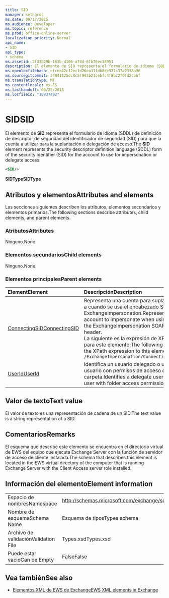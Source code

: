 ```yaml
---
title: SID
manager: sethgros
ms.date: 09/17/2015
ms.audience: Developer
ms.topic: reference
ms.prod: office-online-server
localization_priority: Normal
api_name:
- SID
api_type:
- schema
ms.assetid: 2f33b29b-163b-4106-a74d-6fb76ec38951
description: El elemento de SID representa el formulario de idioma (SDDL) de definición de descriptor de seguridad del identificador de seguridad (SID) para que la cuenta a utilizar para la suplantación o delegación de acceso.
ms.openlocfilehash: efcea42c12ec1d26ea31fdb8de337c37a2338a96
ms.sourcegitcommit: 34041125dc8c5f993b21cebfc4f8b72f0fd2cb6f
ms.translationtype: MT
ms.contentlocale: es-ES
ms.lasthandoff: 06/25/2018
ms.locfileid: "19837492"
---
```

# <a name="sid"></a><span data-ttu-id="37b92-103">SID</span><span class="sxs-lookup"><span data-stu-id="37b92-103">SID</span></span>

<span data-ttu-id="37b92-104">El elemento de **SID** representa el formulario de idioma (SDDL) de definición de descriptor de seguridad del identificador de seguridad (SID) para que la cuenta a utilizar para la suplantación o delegación de acceso.</span><span class="sxs-lookup"><span data-stu-id="37b92-104">The **SID** element represents the security descriptor definition language (SDDL) form of the security identifier (SID) for the account to use for impersonation or delegate access.</span></span> 
  
```xml
<SID/>
```

 <span data-ttu-id="37b92-105">**SIDType**</span><span class="sxs-lookup"><span data-stu-id="37b92-105">**SIDType**</span></span>
## <a name="attributes-and-elements"></a><span data-ttu-id="37b92-106">Atributos y elementos</span><span class="sxs-lookup"><span data-stu-id="37b92-106">Attributes and elements</span></span>

<span data-ttu-id="37b92-107">Las secciones siguientes describen los atributos, elementos secundarios y elementos primarios.</span><span class="sxs-lookup"><span data-stu-id="37b92-107">The following sections describe attributes, child elements, and parent elements.</span></span>
  
### <a name="attributes"></a><span data-ttu-id="37b92-108">Atributos</span><span class="sxs-lookup"><span data-stu-id="37b92-108">Attributes</span></span>

<span data-ttu-id="37b92-109">Ninguno.</span><span class="sxs-lookup"><span data-stu-id="37b92-109">None.</span></span>
  
### <a name="child-elements"></a><span data-ttu-id="37b92-110">Elementos secundarios</span><span class="sxs-lookup"><span data-stu-id="37b92-110">Child elements</span></span>

<span data-ttu-id="37b92-111">Ninguno.</span><span class="sxs-lookup"><span data-stu-id="37b92-111">None.</span></span>
  
### <a name="parent-elements"></a><span data-ttu-id="37b92-112">Elementos principales</span><span class="sxs-lookup"><span data-stu-id="37b92-112">Parent elements</span></span>

|<span data-ttu-id="37b92-113">**Element**</span><span class="sxs-lookup"><span data-stu-id="37b92-113">**Element**</span></span>|<span data-ttu-id="37b92-114">**Descripción**</span><span class="sxs-lookup"><span data-stu-id="37b92-114">**Description**</span></span>|
|:-----|:-----|
|[<span data-ttu-id="37b92-115">ConnectingSID</span><span class="sxs-lookup"><span data-stu-id="37b92-115">ConnectingSID</span></span>](connectingsid.md) <br/> |<span data-ttu-id="37b92-116">Representa una cuenta para suplantar a cuando se usa el encabezado SOAP ExchangeImpersonation.</span><span class="sxs-lookup"><span data-stu-id="37b92-116">Represents an account to impersonate when using the ExchangeImpersonation SOAP header.</span></span>  <br/> <span data-ttu-id="37b92-117">La siguiente es la expresión de XPath para este elemento:</span><span class="sxs-lookup"><span data-stu-id="37b92-117">The following is the XPath expression to this element:</span></span>  <br/>  `/ExchangeImpersonation/ConnectingSID` <br/> |
|[<span data-ttu-id="37b92-118">UserId</span><span class="sxs-lookup"><span data-stu-id="37b92-118">UserId</span></span>](userid.md) <br/> |<span data-ttu-id="37b92-119">Identifica un usuario delegado o un usuario con permisos de acceso de la carpeta.</span><span class="sxs-lookup"><span data-stu-id="37b92-119">Identifies a delegate user or a user with folder access permissions.</span></span>  <br/> |
   
## <a name="text-value"></a><span data-ttu-id="37b92-120">Valor de texto</span><span class="sxs-lookup"><span data-stu-id="37b92-120">Text value</span></span>

<span data-ttu-id="37b92-121">El valor de texto es una representación de cadena de un SID.</span><span class="sxs-lookup"><span data-stu-id="37b92-121">The text value is a string representation of a SID.</span></span>
  
## <a name="remarks"></a><span data-ttu-id="37b92-122">Comentarios</span><span class="sxs-lookup"><span data-stu-id="37b92-122">Remarks</span></span>

<span data-ttu-id="37b92-123">El esquema que describe este elemento se encuentra en el directorio virtual de EWS del equipo que ejecuta Exchange Server con la función de servidor de acceso de cliente instalada.</span><span class="sxs-lookup"><span data-stu-id="37b92-123">The schema that describes this element is located in the EWS virtual directory of the computer that is running Exchange Server with the Client Access server role installed.</span></span>
  
## <a name="element-information"></a><span data-ttu-id="37b92-124">Información del elemento</span><span class="sxs-lookup"><span data-stu-id="37b92-124">Element information</span></span>

|||
|:-----|:-----|
|<span data-ttu-id="37b92-125">Espacio de nombres</span><span class="sxs-lookup"><span data-stu-id="37b92-125">Namespace</span></span>  <br/> |http://schemas.microsoft.com/exchange/services/2006/types  <br/> |
|<span data-ttu-id="37b92-126">Nombre de esquema</span><span class="sxs-lookup"><span data-stu-id="37b92-126">Schema Name</span></span>  <br/> |<span data-ttu-id="37b92-127">Esquema de tipos</span><span class="sxs-lookup"><span data-stu-id="37b92-127">Types schema</span></span>  <br/> |
|<span data-ttu-id="37b92-128">Archivo de validación</span><span class="sxs-lookup"><span data-stu-id="37b92-128">Validation File</span></span>  <br/> |<span data-ttu-id="37b92-129">Types.xsd</span><span class="sxs-lookup"><span data-stu-id="37b92-129">Types.xsd</span></span>  <br/> |
|<span data-ttu-id="37b92-130">Puede estar vacío</span><span class="sxs-lookup"><span data-stu-id="37b92-130">Can be Empty</span></span>  <br/> |<span data-ttu-id="37b92-131">False</span><span class="sxs-lookup"><span data-stu-id="37b92-131">False</span></span>  <br/> |
   
## <a name="see-also"></a><span data-ttu-id="37b92-132">Vea también</span><span class="sxs-lookup"><span data-stu-id="37b92-132">See also</span></span>



- [<span data-ttu-id="37b92-133">Elementos XML de EWS de Exchange</span><span class="sxs-lookup"><span data-stu-id="37b92-133">EWS XML elements in Exchange</span></span>](ews-xml-elements-in-exchange.md)

